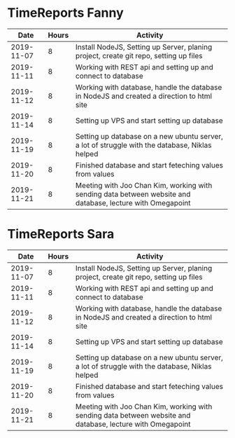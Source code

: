 # TimeReports Fanny

| Date  |      Hours    | Activity                                       |
| ----------- | ------- |------------------------------------------------
| 2019-11-07  | 8       | Install NodeJS, Setting up Server, planing project, create git repo, setting up files|
| 2019-11-11  | 8       | Working with REST api and setting up and connect to database |
| 2019-11-12  | 8       | Working with database, handle the database in NodeJS and created a direction to html site|                       
| 2019-11-14  | 8       | Setting up VPS and start setting up database |
| 2019-11-19  | 8       | Setting up database on a new ubuntu server, a lot of struggle with the database, Niklas helped  |
| 2019-11-20  | 8       | Finished database and start feteching values from values  |
| 2019-11-21  | 8       | Meeting with Joo Chan Kim, working with sending data between website and database, lecture with Omegapoint |





# TimeReports Sara

| Date  |      Hours    | Activity                                       |
| ----------- | ------- |------------------------------------------------
| 2019-11-07  | 8       | Install NodeJS, Setting up Server, planing project, create git repo, setting up files|
| 2019-11-11  | 8       | Working with REST api and setting up and connect to database |
| 2019-11-12  | 8       | Working with database, handle the database in NodeJS and created a direction to html site|                       
| 2019-11-14  | 8       | Setting up VPS and start setting up database |
| 2019-11-19  | 8       | Setting up database on a new ubuntu server, a lot of struggle with the database, Niklas helped  |
| 2019-11-20  | 8       | Finished database and start feteching values from values  |
| 2019-11-21  | 8       | Meeting with Joo Chan Kim, working with sending data between website and database, lecture with Omegapoint |


